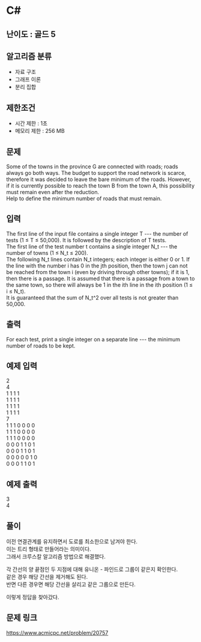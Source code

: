 # C#

## 난이도 : 골드 5

## 알고리즘 분류
  - 자료 구조
  - 그래프 이론
  - 분리 집합

## 제한조건
  - 시간 제한 : 1초
  - 메모리 제한 : 256 MB


## 문제
Some of the towns in the province G are connected with roads; roads always go both ways. The budget to support the road network is scarce, therefore it was decided to leave the bare minimum of the roads. However, if it is currently possible to reach the town B from the town A, this possibility must remain even after the reduction.<br/>
Help to define the minimum number of roads that must remain.<br/>


## 입력
The first line of the input file contains a single integer T --- the number of tests (1 ≤ T ≤ 50,000). It is followed by the description of T tests.<br/>
The first line of the test number t contains a single integer N_t --- the number of towns (1 ≤ N_t ≤ 200).<br/>
The following N_t lines contain N_t integers; each integer is either 0 or 1. If the line with the number i has 0 in the jth position, then the town j can not be reached from the town i (even by driving through other towns); if it is 1, then there is a passage. It is assumed that there is a passage from a town to the same town, so there will always be 1 in the ith line in the ith position (1 ≤ i ≤ N_t).<br/>
It is guaranteed that the sum of N_t^2 over all tests is not greater than 50,000.<br/>


## 출력
For each test, print a single integer on a separate line --- the minimum number of roads to be kept.<br/>


## 예제 입력
2<br/>
4<br/>
1 1 1 1<br/>
1 1 1 1<br/>
1 1 1 1<br/>
1 1 1 1<br/>
7<br/>
1 1 1 0 0 0 0<br/>
1 1 1 0 0 0 0<br/>
1 1 1 0 0 0 0<br/>
0 0 0 1 1 0 1<br/>
0 0 0 1 1 0 1<br/>
0 0 0 0 0 1 0<br/>
0 0 0 1 1 0 1<br/>


## 예제 출력
3<br/>
4<br/>


## 풀이
이전 연결관계를 유지하면서 도로를 최소한으로 남겨야 한다.<br/>
이는 트리 형태로 만들어라는 의미이다.<br/>
그래서 크루스칼 알고리즘 방법으로 해결했다.<br/>


각 간선의 양 끝점인 두 지점에 대해 유니온 - 파인드로 그룹이 같은지 확인한다.<br/>
같은 경우 해당 간선을 제거해도 된다.<br/>
반면 다른 경우면 해당 간선을 살리고 같은 그룹으로 만든다.<br/>


이렇게 정답을 찾아갔다.<br/>


## 문제 링크
https://www.acmicpc.net/problem/20757